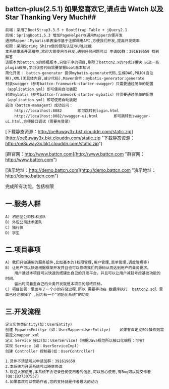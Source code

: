 ## battcn-plus(2.5.1) 如果您喜欢它,请点击 Watch  以及 Star Thanking Very Much##

	前端：采用了BootStrap3.3.5 + BootStrap Table + jQuery2.1
	后端：SpringBoot1.5.3 增加PageHelper与通用Mapper方便开发
	通用Mapper：Mybatis单表操作基于注解调用API,方便我们开发,提高开发效率
	权限：采用Spring Shiro做的登陆认证与URL拦截
	本系统秉承开源精神,欢迎大家使用与开发,遇到任何问题可以 申请QQ群：391619659 找到 解答
	该版本为battcn.x的终极版本,只做干净的项目,剔除了battcn2.x的redis模块 以及一些plugin模块,学习该套代码需要掌握boot基本知识 
	简化开发： battcn-generator 提供mybatis-generate代码,生成DAO,POJO(含注释),XML(无具体内容,减少代码),Maven命令：mybatis-generator:generate
	封装swagger（参考battcn-framework-starter-swagger）只需要通过简单的配置（application.yml）即可使用自动装配
	封装mybatis（参考battcn-framework-starter-mybatis）只需要通过简单的配置（application.yml）即可使用自动装配
	启动（battcn-managent）成功访问：
		http://localhost:8082		即可跳转到login.html
		http://localhost:8082/swagger-ui.html		即可跳转到swagger-ui.html,方便接口调试（需要先登录）
		
	
	
[下载静态资源：http://oe8uway3x.bkt.clouddn.com/static.zip](http://oe8uway3x.bkt.clouddn.com/static.zip "下载静态资源：http://oe8uway3x.bkt.clouddn.com/static.zip")

[群官网：http://www.battcn.com](http://www.battcn.com "群官网：http://www.battcn.com")

[演示地址：http://demo.battcn.com](http://demo.battcn.com "演示地址：http://demo.battcn.com")	

完成所有功能，包括权限


一.服务人群
------

	A) 初创型公司技术团队
	B) 外包公司技术团队
	C) 独行侠
	D) 学生

二.项目事项
------
	A) 我们只做通用的服务组件,比如基本的(权限管理,用户管理,菜单管理,调度管理等)	
	B) 让用户可以快速根据框架开发并且也可以修改我们的源码从而达到用户的业务要求。
		用户通过本项目可以快速的搭建出自己的开发平台，并且可以让用户减轻考虑基础功能的时间，
		留出时间着重自己的业务开发就是本项目的最终目标。
	C) 项目部署：里面写了一个小的存储过程,所以 需要手动在 数据库执行  battcn2.sql 里面已经注释掉了 ,因为有一个"初始化系统"的功能

三.开发流程
------

	定义实体类Entity(如：UserEntity)
	创建 Mppaer<Entity> (如：UserMapper<UserEntity>)	如果有自定义SQL操作则需要定义mapper.xml
	定义 Service 接口(如：UserService)（根据Java规范所以接口化编程：可省）
	实现 Service (如：UserServiceImpl)
	创建 Controller 控制器(如：UserController)
	
	1.具体不清楚可以申请加群：391619659
	2.本系统为开源系统可以随意修改
	3.欢迎大家使用,本系统不会记录任何使用者的信息,可以放心使用,有Bug可以提交作者(QQ:1837307557)
	4.如果喜欢可以赞助作者,您的支持就是作者最大的动力

				